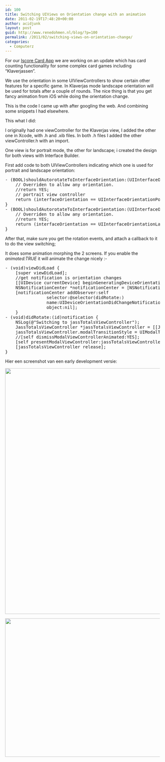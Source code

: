 ```yaml
---
id: 100
title: Switching UIViews on Orientation change with an animation
date: 2011-02-19T17:48:20+00:00
author: acidjunk
layout: post
guid: http://www.renedohmen.nl/blog/?p=100
permalink: /2011/02/switching-views-on-orientation-change/
categories:
  - Computerz
---
```

For our [Iscore Card App](http://itunes.apple.com/us/app/iscore-cards/id398621803?mt=8) we are working on an update which has card counting functionality for some complex card games including &#8220;Klaverjassen&#8221;.

We use the orientation in some UIViewControllers to show certain other features for a specific game. In Klaverjas mode landscape orientation will be used for totals after a couple of rounds. The nice thing is that you get fancy animation from iOS while doing the orientation change.

This is the code I came up with after googling the web. And combining some snippets I had elsewhere.

<!--more-->This what I did:

I originally had one viewController for the Klaverjas view, I added the other one in Xcode, with .h and .xib files. In both .h files I added the other viewController.h with an import.

One view is for portrait mode, the other for landscape; i created the design for both views with Interface Builder.

First add code to both UIViewControllers indicating which one is used for portrait and landscape orientation:

<pre>- (BOOL)shouldAutorotateToInterfaceOrientation:(UIInterfaceOrientation)interfaceOrientation {
    // Overriden to allow any orientation.
	//return YES;
	// portrait view controller
	return (interfaceOrientation == UIInterfaceOrientationPortrait);
}
- (BOOL)shouldAutorotateToInterfaceOrientation:(UIInterfaceOrientation)interfaceOrientation {
    // Overriden to allow any orientation.
    //return YES;
	return (interfaceOrientation == UIInterfaceOrientationLandscapeRight) || (interfaceOrientation == UIDeviceOrientationLandscapeLeft);
}</pre>

After that, make sure you get the rotation events, and attach a callback to it to do the view switching;
  
It does some animation morphing the 2 screens. If you enable the _animated:TRUE_ it will animate the change nicely <img src="http://www.renedohmen.nl/blog/wp-includes/images/smilies/simple-smile.png" alt=":-)" class="wp-smiley" style="height: 1em; max-height: 1em;" />

<pre>- (void)viewDidLoad {
    [super viewDidLoad];
	//get notification is orientation changes
	[[UIDevice currentDevice] beginGeneratingDeviceOrientationNotifications];
	NSNotificationCenter *notificationCenter = [NSNotificationCenter defaultCenter];
	[notificationCenter addObserver:self
				selector:@selector(didRotate:)
				name:UIDeviceOrientationDidChangeNotification
				object:nil];
	}
- (void)didRotate:(id)notification {
	NSLog(@"Switching to jassTotalsViewController");
	JassTotalsViewController *jassTotalsViewController = [[JassTotalsViewController alloc]init];
	jassTotalsViewController.modalTransitionStyle = UIModalTransitionStyleCrossDissolve;
	//[self dismissModalViewControllerAnimated:YES];
	[self presentModalViewController:jassTotalsViewController animated:TRUE];
	[jassTotalsViewController release];
}</pre>

Hier een screenshot van een early development versie:

[<img class="alignnone size-full wp-image-101" title="Screen shot 2011-02-19 at 18.29.33" src="http://www.renedohmen.nl/blog/wp-content/uploads/2011/02/Screen-shot-2011-02-19-at-18.29.33-e1298137658348.png" alt="" width="599" height="797" />](http://www.renedohmen.nl/blog/wp-content/uploads/2011/02/Screen-shot-2011-02-19-at-18.29.33.png)

[<img class="alignnone size-full wp-image-106" title="Screen shot 2011-02-19 at 18.47.17" src="http://www.renedohmen.nl/blog/wp-content/uploads/2011/02/Screen-shot-2011-02-19-at-18.47.17-e1298138525230.png" alt="" width="600" height="449" />](http://www.renedohmen.nl/blog/wp-content/uploads/2011/02/Screen-shot-2011-02-19-at-18.47.17.png)